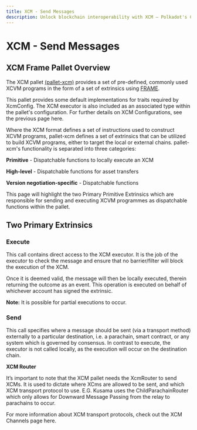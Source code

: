 ```yaml
---
title: XCM - Send Messages
description: Unlock blockchain interoperability with XCM — Polkadot's Cross-Consensus Messaging format for cross-chain interactions.
---
```


# XCM - Send Messages

## XCM Frame Pallet Overview

The XCM pallet [(pallet-xcm)](https://github.com/paritytech/polkadot-sdk/blob/master/polkadot/xcm/pallet-xcm/src/lib.rs) provides a set of pre-defined, commonly used XCVM programs in the form of a set of extrinsics using [FRAME](https://docs.substrate.io/reference/frame-pallets/).

This pallet provides some default implementations for traits required by XcmConfig. The XCM executor is also included as an associated type within the pallet's configuration. For further details on XCM Configurations, see the previous page here.

Where the XCM format defines a set of instructions used to construct XCVM programs, pallet-xcm defines a set of extrinsics that can be utilized to build XCVM programs, either to target the local or external chains. pallet-xcm's functionality is separated into three categories:

**Primitive** - Dispatchable functions to locally execute an XCM

**High-level** - Dispatchable functions for asset transfers

**Version negotiation-specific** - Dispatchable functions

This page will highlight the two Primary Primitive Extrinsics which are responsible for sending and executing XCVM programmes as dispatchable functions within the pallet.

## Two Primary Extrinsics

### Execute

This call contains direct access to the XCM executor. It is the job of the executor to check the message and ensure that no barrier/filter will block the execution of the XCM.

Once it is deemed valid, the message will then be locally executed, therein returning the outcome as an event. This operation is executed on behalf of whichever account has signed the extrinsic.

**Note:** It is possible for partial executions to occur.

### Send

This call specifies where a message should be sent (via a transport method) externally to a particular destination, i.e. a parachain, smart contract, or any system which is governed by consensus. In contrast to execute, the executor is not called locally, as the execution will occur on the destination chain.

**XCM Router**

It’s important to note that the XCM pallet needs the XcmRouter to send XCMs. It is used to dictate where XCms are allowed to be sent, and which XCM transport protocol to use. 
E.G. Kusama uses the ChildParachainRouter which only allows for Downward Message Passing from the relay to parachains to occur.

For more information about XCM transport protocols, check out the XCM Channels page here.

